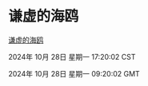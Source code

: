 # 谦虚的海鸥
[谦虚的海鸥](http://219.139.197.74:56308/qxdho/course/base/hotlink/index.php)

2024年 10月 28日 星期一 17:20:02 CST

2024年 10月 28日 星期一 09:20:02 GMT
